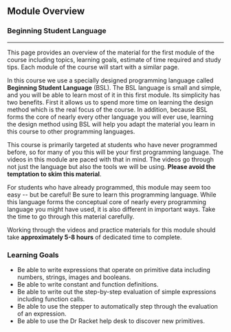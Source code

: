 ## Module Overview

### Beginning Student Language
--------------------------

This page provides an overview of the material for the first module of the course including topics, learning goals, estimate of time required and study tips. Each module of the course will start with a similar page.

In this course we use a specially designed programming language called **Beginning Student Language** (BSL). The BSL language is small and simple, and you will be able to learn most of it in this first module. Its simplicity has two benefits. First it allows us to spend more time on learning the design method which is the real focus of the course. In addition, because BSL forms the core of nearly every other language you will ever use, learning the design method using BSL will help you adapt the material you learn in this course to other programming languages.

This course is primarily targeted at students who have never programmed before, so for many of you this will be your first programming language. The videos in this module are paced with that in mind. The videos go through not just the language but also the tools we will be using. **Please avoid the temptation to skim this material**.

For students who have already programmed, this module may seem too easy -- but be careful! Be sure to learn this programming language. While this language forms the conceptual core of nearly every programming language you might have used, it is also different in important ways. Take the time to go through this material carefully.

Working through the videos and practice materials for this module should take **approximately 5-8 hours** of dedicated time to complete.

### Learning Goals

-   Be able to write expressions that operate on primitive data including numbers, strings, images and booleans.
-   Be able to write constant and function definitions.
-   Be able to write out the step-by-step evaluation of simple expressions including function calls.
-   Be able to use the stepper to automatically step through the evaluation of an expression.
-   Be able to use the Dr Racket help desk to discover new primitives.